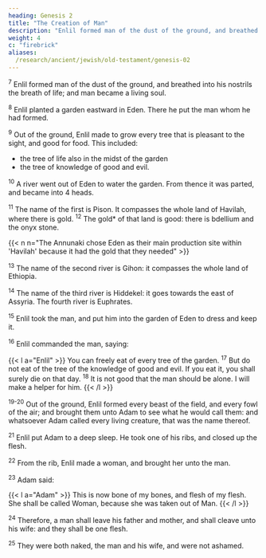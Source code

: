 ```yaml
---
heading: Genesis 2
title: "The Creation of Man"
description: "Enlil formed man of the dust of the ground, and breathed into his nostrils the breath of life"
weight: 4
c: "firebrick"
aliases:
  /research/ancient/jewish/old-testament/genesis-02
---
```



<sup>7</sup> Enlil formed man of the dust of the ground, and breathed into his nostrils the breath of life; and man became a living soul.

<sup>8</sup> Enlil planted a garden eastward in Eden. There he put the man whom he had formed.

<sup>9</sup> Out of the ground, Enlil made to grow every tree that is pleasant to the sight, and good for food. This included:
- the tree of life also in the midst of the garden
- the tree of knowledge of good and evil. 

<sup>10</sup> A river went out of Eden to water the garden. From thence it was parted, and became into 4 heads.

<sup>11</sup> The name of the first is Pison. It compasses the whole land of Havilah, where there is gold. <sup>12</sup> The gold* of that land is good: there is bdellium and the onyx stone.

{{< n n="The Annunaki chose Eden as their main production site within 'Havilah' because it had the gold that they needed" >}}

<sup>13</sup> The name of the second river is Gihon: it compasses the whole land of Ethiopia.

<sup>14</sup> The name of the third river is Hiddekel: it goes towards the east of Assyria. The
fourth river is Euphrates.

<sup>15</sup> Enlil took the man, and put him into the garden of Eden to dress and keep it.

<sup>16</sup> Enlil commanded the man, saying:

{{< l a="Enlil" >}}
You can freely eat of every tree of the garden. <sup>17</sup> But do not eat of the tree of the knowledge of good and evil. If you eat it, you shall surely die on that day. <sup>18</sup> It is not good that the man should be alone. I will make a helper for him.
{{< /l >}}


<sup>19-20</sup> Out of the ground, Enlil formed every beast of the field, and every fowl of the air; and brought them unto Adam to see what he would call them: and whatsoever Adam called every living creature, that was the name thereof.


<!-- <sup>20</sup> Adam gave names to all cattle, and to the fowl of the air, and to every beast of the
field; but for Adam there was not found an help meet for him. -->

<sup>21</sup> Enlil put Adam to a deep sleep. He took one of his ribs, and closed up the flesh.

<sup>22</sup> From the rib, Enlil made a woman, and brought her unto the man.

<sup>23</sup> Adam said:

{{< l a="Adam" >}}
This is now bone of my bones, and flesh of my flesh. She shall be called Woman, because she was taken out of Man. 
{{< /l >}}

<sup>24</sup> Therefore, a man shall leave his father and mother, and shall cleave unto his wife: and they shall be one flesh.

<sup>25</sup> They were both naked, the man and his wife, and were not ashamed.


